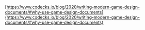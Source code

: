 
[https://www.codecks.io/blog/2020/writing-modern-game-design-documents/#why-use-game-design-documents](https://www.codecks.io/blog/2020/writing-modern-game-design-documents/#why-use-game-design-documents)